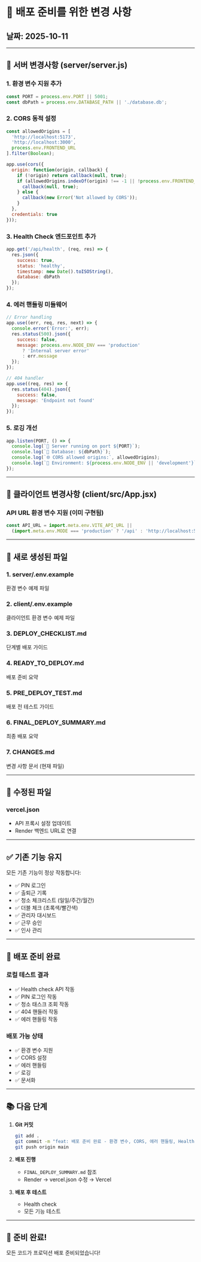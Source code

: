 # 📝 배포 준비를 위한 변경 사항

## 날짜: 2025-10-11

---

## 🔧 서버 변경사항 (server/server.js)

### 1. 환경 변수 지원 추가
```javascript
const PORT = process.env.PORT || 5001;
const dbPath = process.env.DATABASE_PATH || './database.db';
```

### 2. CORS 동적 설정
```javascript
const allowedOrigins = [
  'http://localhost:5173',
  'http://localhost:3000',
  process.env.FRONTEND_URL
].filter(Boolean);

app.use(cors({
  origin: function(origin, callback) {
    if (!origin) return callback(null, true);
    if (allowedOrigins.indexOf(origin) !== -1 || !process.env.FRONTEND_URL) {
      callback(null, true);
    } else {
      callback(new Error('Not allowed by CORS'));
    }
  },
  credentials: true
}));
```

### 3. Health Check 엔드포인트 추가
```javascript
app.get('/api/health', (req, res) => {
  res.json({ 
    success: true, 
    status: 'healthy',
    timestamp: new Date().toISOString(),
    database: dbPath
  });
});
```

### 4. 에러 핸들링 미들웨어
```javascript
// Error handling
app.use((err, req, res, next) => {
  console.error('Error:', err);
  res.status(500).json({ 
    success: false, 
    message: process.env.NODE_ENV === 'production' 
      ? 'Internal server error' 
      : err.message 
  });
});

// 404 handler
app.use((req, res) => {
  res.status(404).json({ 
    success: false, 
    message: 'Endpoint not found' 
  });
});
```

### 5. 로깅 개선
```javascript
app.listen(PORT, () => {
  console.log(`🚀 Server running on port ${PORT}`);
  console.log(`📁 Database: ${dbPath}`);
  console.log(`🌐 CORS allowed origins:`, allowedOrigins);
  console.log(`🔧 Environment: ${process.env.NODE_ENV || 'development'}`);
});
```

---

## 🎨 클라이언트 변경사항 (client/src/App.jsx)

### API URL 환경 변수 지원 (이미 구현됨)
```javascript
const API_URL = import.meta.env.VITE_API_URL || 
  (import.meta.env.MODE === 'production' ? '/api' : 'http://localhost:5001/api');
```

---

## 📄 새로 생성된 파일

### 1. server/.env.example
환경 변수 예제 파일

### 2. client/.env.example
클라이언트 환경 변수 예제 파일

### 3. DEPLOY_CHECKLIST.md
단계별 배포 가이드

### 4. READY_TO_DEPLOY.md
배포 준비 요약

### 5. PRE_DEPLOY_TEST.md
배포 전 테스트 가이드

### 6. FINAL_DEPLOY_SUMMARY.md
최종 배포 요약

### 7. CHANGES.md
변경 사항 문서 (현재 파일)

---

## 🔄 수정된 파일

### vercel.json
- API 프록시 설정 업데이트
- Render 백엔드 URL로 연결

---

## ✅ 기존 기능 유지

모든 기존 기능이 정상 작동합니다:
- ✅ PIN 로그인
- ✅ 출퇴근 기록
- ✅ 청소 체크리스트 (일일/주간/월간)
- ✅ 더블 체크 (초록색/빨간색)
- ✅ 관리자 대시보드
- ✅ 근무 승인
- ✅ 인사 관리

---

## 🎯 배포 준비 완료

### 로컬 테스트 결과
- ✅ Health check API 작동
- ✅ PIN 로그인 작동
- ✅ 청소 태스크 조회 작동
- ✅ 404 핸들러 작동
- ✅ 에러 핸들링 작동

### 배포 가능 상태
- ✅ 환경 변수 지원
- ✅ CORS 설정
- ✅ 에러 핸들링
- ✅ 로깅
- ✅ 문서화

---

## 📚 다음 단계

1. **Git 커밋**
   ```bash
   git add .
   git commit -m "feat: 배포 준비 완료 - 환경 변수, CORS, 에러 핸들링, Health check 추가"
   git push origin main
   ```

2. **배포 진행**
   - `FINAL_DEPLOY_SUMMARY.md` 참조
   - Render → vercel.json 수정 → Vercel

3. **배포 후 테스트**
   - Health check
   - 모든 기능 테스트

---

## 🎉 준비 완료!

모든 코드가 프로덕션 배포 준비되었습니다!
